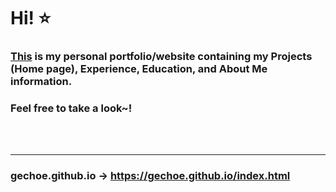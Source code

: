 # Hi! ⭐️

### [This](https://gechoe.github.io/index.html) is my personal portfolio/website containing my Projects (Home page), Experience, Education, and About Me information.

### Feel free to take a look~!

<br></br>
***
### gechoe.github.io -> https://gechoe.github.io/index.html
